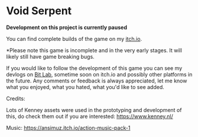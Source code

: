 # Void Serpent

**Development on this project is currently paused**

You can find complete builds of the game on my [itch.io](https://b1nary-b0b.itch.io/void-serpent).

*Please note this game is incomplete and in the very early stages. It will likely still have game breaking bugs.

If you would like to follow the development of this game you can see my devlogs on [Bit Lab](https://bit-lab.vercel.app/), sometime soon on itch.io and possibly other platforms in the future. Any comments or feedback is always appreciated, let me know what you enjoyed, what you hated, what you'd like to see added.

Credits:

Lots of Kenney assets were used in the prototyping and development of this, do check them out if you are interested: https://www.kenney.nl/

Music: https://ansimuz.itch.io/action-music-pack-1
 
